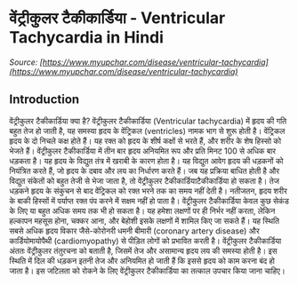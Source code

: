 # वेंट्रीकुलर टैकीकार्डिया - Ventricular Tachycardia in Hindi
_Source: [https://www.myupchar.com/disease/ventricular-tachycardia](https://www.myupchar.com/disease/ventricular-tachycardia)_

## Introduction
वेंट्रीकुलर टैकीकार्डिया क्या है?
वेंट्रीकुलर टैकीकार्डिया (Ventricular tachycardia) में हृदय की गति बहुत तेज हो जाती है, यह समस्या हृदय के वेंट्रिकल (ventricles) नामक भाग से शुरू होती है। वेंट्रिकल हृदय के दो निचले कक्ष होते हैं। यह रक्त को हृदय के शीर्ष कक्षों से भरते हैं, और शरीर के शेष हिस्सो को भेजते हैं। वेंट्रीकुलर टैकीकार्डिया में तीन बार हृदय अनियमित रूप और प्रति मिनट 100 से अधिक बार धड़कता है। यह हृदय के विद्युत तंत्र में खराबी के कारण होता है।
यह विद्युत आवेग हृदय की धड़कनों को नियंत्रित करते हैं, जो हृदय के दबाव और लय का निर्धारण करते हैं। जब यह प्रक्रिया बाधित होती है और विद्युत संकेतों को बहुत तेजी से भेजा जाता है, तो वेंट्रीकुलर टैकीकार्डियाटैकीकार्डिया हो सकता है। तेज धड़कने हृदय के संकुचन से बाद वेंट्रिकल को रक्त भरने तक का समय नहीं देती है। नतीजतन, हृदय शरीर के बाकी हिस्सों में पर्याप्त रक्त पंप करने में सक्षम नहीं हो पाता है।
वेंट्रीकुलर टैकीकार्डिया केवल कुछ सेकंड के लिए या बहुत अधिक समय तक भी हो सकता है। यह हमेशा लक्षणों पर ही निर्भर नहीं करता, लेकिन हल्कापन महसूस होना, चक्कर आना, और बेहोशी इसके लक्षणों में शामिल किए जा सकते हैं। यह स्थिति सबसे अधिक हृदय विकार जैसे-कोरोनरी धमनी बीमारी (coronary artery disease) और कार्डियोमायोपैथी (cardiomyopathy) से पीड़ित लोगों को प्रभावित करती है।
वेंट्रीकुलर टैकीकार्डिया अंततः वेंट्रीकुलर तंतुरचना को बताती है, जिसमें तेज और असामान्य हृदय लय की समस्या होती है। इस स्थिति में दिल की धड़कन इतनी तेज और अनियमित हो जाती हैं कि इससे हृदय को काम करना बंद हो जाता है। इस जटिलता को रोकने के लिए वेंट्रीकुलर टैकीकार्डिया का तत्काल उपचार किया जाना चाहिए।

